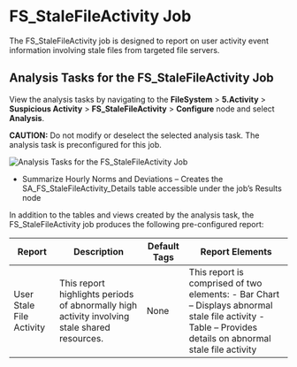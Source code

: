 # FS_StaleFileActivity Job

The FS_StaleFileActivity job is designed to report on user activity event information involving
stale files from targeted file servers.

## Analysis Tasks for the FS_StaleFileActivity Job

View the analysis tasks by navigating to the **FileSystem** > **5.Activity** > **Suspicious
Activity** > **FS_StaleFileActivity** > **Configure** node and select **Analysis**.

**CAUTION:** Do not modify or deselect the selected analysis task. The analysis task is
preconfigured for this job.

![Analysis Tasks for the FS_StaleFileActivity Job](/img/product_docs/accessanalyzer/11.6/solutions/filesystem/activity/suspiciousactivity/stalefileactivityanalysis.webp)

- Summarize Hourly Norms and Deviations – Creates the SA_FS_StaleFileActivity_Details table
  accessible under the job’s Results node

In addition to the tables and views created by the analysis task, the FS_StaleFileActivity job
produces the following pre-configured report:

| Report                   | Description                                                                                  | Default Tags | Report Elements                                                                                                                                          |
| ------------------------ | -------------------------------------------------------------------------------------------- | ------------ | -------------------------------------------------------------------------------------------------------------------------------------------------------- |
| User Stale File Activity | This report highlights periods of abnormally high activity involving stale shared resources. | None         | This report is comprised of two elements: - Bar Chart – Displays abnormal stale file activity - Table – Provides details on abnormal stale file activity |
